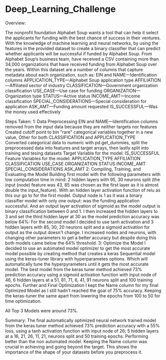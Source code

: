 # Deep_Learning_Challenge

Overview:

The nonprofit foundation Alphabet Soup wants a tool that can help it select the applicants for funding with the best chance of success in their ventures. With the knowledge of machine learning and neural networks, by using the features in the provided dataset to create a binary classifier that can predict whether applicants will be successful if funded by Alphabet Soup.
From Alphabet Soup’s business team, have received a CSV containing more than 34,000 organizations that have received funding from Alphabet Soup over the years. Within this dataset are a number of columns that capture metadata about each organization, such as:
EIN and NAME—Identification columns
APPLICATION_TYPE—Alphabet Soup application type
AFFILIATION—Affiliated sector of industry
CLASSIFICATION—Government organization classification
USE_CASE—Use case for funding
ORGANIZATION—Organization type
STATUS—Active status
INCOME_AMT—Income classification
SPECIAL_CONSIDERATIONS—Special consideration for application
ASK_AMT—Funding amount requested
IS_SUCCESSFUL—Was the money used effectively


Steps Taken:
1: Data Preprocessing
EIN and NAME—Identification columns removed from the input data because they are neither targets nor features 
Created cutoff point to bin "rare" categorical variables together in a new value, Other for both CLASSIFICATION and APPLICATION_TYPE  
Converted categorical data to numeric with pd.get_dummies, split the preprocessed data into features and target arrays, then lastly split into training and tesing datasets 
Target Variable for the model:
IS_SUCCESSFUL
Feature Variables for the model:
APPLICATION_TYPE
AFFILIATION
CLASSIFICATION
USE_CASE
ORGANIZATION
STATUS
INCOME_AMT
SPECIAL_CONSIDERATIONS
ASK_AMT
2: Compiling, Training, and Evaluating the Model
Building first model with the following parameters with low computation time in mind:
2 hidden layers with 95, 30 neurons split (the input (node) feature was 43, 85 was chosen as the first layer as it is almost double the input_feature). With an hidden layer activation function of relu as this our go to for the first model.
Output node is 1 as it was a binary classifier model with only one output: was the funding application successful. And an output layer activation of sigmoid as the model output is binary classification between 0 and 1.
I then increased the hidden layers to 3 and set the third hidden layer at 30 as the model prediction accuracy was below 64%: 
For the second model I decided to use tanh activation and 3 hidden layers with 85, 30, 20 neurons split and a sigmoid activation for output as the output doesn't change. 
I increased nodes and neurons, with changing other parameters to get a better accuracy but despite doing this both models came below the 64% threshold.
3: Optimize the Model
I decided to use an automated model optimizer to get the most accurate model possible by creating method that creates a keras Sequential model using the keras-tuner library with hyperparametes options.  Which will automatically tune the hyperpyrameters until it gets the most accurate model. 
The best model from the keras tuner method achieved 73% prediction accuracy using a sigmoid activation function with input node of 46, 6 hidden layers at a 51, 81, 71, 6, 41, 91 neurons split and 100 training epochs. 
Further and Final Optimization
I kept the Name column for my final Optimized Model as I still hadn't reached the goal of 75% accuracy. Keeping the keras-tuner the same apart from lowering the epochs from 100 to 50 for time optimization.

All Top 3 Models were around 73%.

Summary:
The final automatically optimized neural network trained model from the keras tuner method achieved 73% prediction accuracy with a 55% loss, using a tanh activation function with input node of 26; 5 hidden layers at a 16, 21, 26, 11, 21, neurons split and 50 training epochs. Performing better than the non automated model. Keeping the Name column was crucial in achieving and going beyond the target. This shows the importance of the shape of your datasets before you preprocess it.




